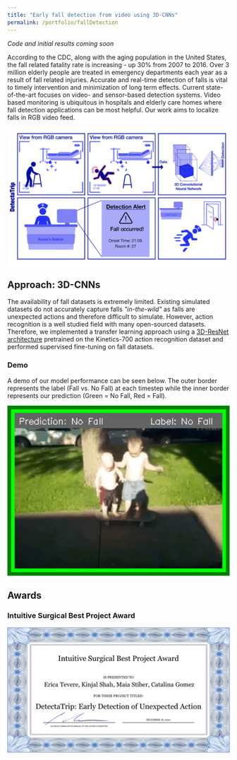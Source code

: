 ```yaml
---
title: "Early fall detection from video using 3D-CNNs"
permalink: /portfolio/fallDetection
---
```


*Code and initial results coming soon*            

According to the CDC, along with the aging population in the United States, the fall related fatality rate is increasing - up 30% from 2007 to 2016. Over 3 million elderly people are treated in emergency departments each year as a result of fall related injuries. Accurate and real-time detection of falls is vital to timely intervention and minimization of long term effects. Current state-of-the-art focuses on video- and sensor-based detection systems. Video based monitoring is ubiquitous in hospitals and elderly care homes where fall detection applications can be most helpful. Our work aims to localize falls in RGB video feed. 

<div align="center">
  <img src='/images/dl2020/dl2020_storyBoard.png' width="600px"/>
</div>

## Approach: 3D-CNNs       
The availability of fall datasets is extremely limited. Existing simulated datasets do not accurately capture falls *"in-the-wild"* as falls are unexpected actions and therefore difficult to simulate. However, action recognition is a well studied field with many open-sourced datasets. Therefore, we implemented a transfer learning approach using a [3D-ResNet architecture](https://github.com/kenshohara/3D-ResNets-PyTorch) pretrained on the Kinetics-700 action recognition dataset and performed supervised fine-tuning on fall datasets.         

### Demo
A demo of our model performance can be seen below. The outer border represents the label (Fall vs. No Fall) at each timestep while the inner border represents our prediction (Green = No Fall, Red = Fall). 

<div align="center">
  <img src='/images/dl2020/dl2020_oopsGif.gif' width="600px"/>
</div>

<!-- ### Datasets
Simulated Falls: [URFD](http://fenix.univ.rzeszow.pl/~mkepski/ds/uf.html)
Real-World Falls: Using post processing of the recently released [Oops! dataset](https://oops.cs.columbia.edu/) we were able to extract a small dataset of real-world falls -->

## Awards

### Intuitive Surgical Best Project Award

<div align="center">
  <img src='/images/dl2020/award.png' width="600px"/>
</div>



